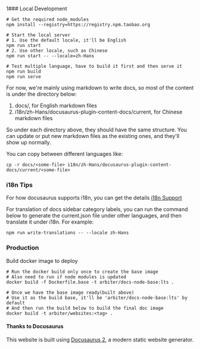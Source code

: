 1### Local Development

```
# Get the required node_modules
npm install --registry=https://registry.npm.taobao.org

# Start the local server
# 1. Use the default locale, it'll be English
npm run start
# 2. Use other locale, such as Chinese
npm run start -- --locale=zh-Hans

# Test multiple language, have to build it first and then serve it
npm run build
npm run serve
```

For now, we're mainly using markdown to write docs, so most of the content is under the directory below:
1. docs/, for English markdown files
2. i18n/zh-Hans/docusaurus-plugin-content-docs/current, for Chinese markdown files

So under each directory above, they should have the same structure. You can update or put new markdown files as the existing ones, and they'll show up normally.

You can copy between different languages like:
```
cp -r docs/<some-file> i18n/zh-Hans/docusaurus-plugin-content-docs/current/<some-file>
```

### i18n Tips
For how docusaurus supports i18n, you can get the details [i18n Support](https://docusaurus.io/docs/i18n/introduction)

For translation of docs sidebar category labels, you can run the command below to generate the current.json file under other languages, and then translate it under i18n. For example:
```
npm run write-translations -- --locale zh-Hans
```

### Production

Build docker image to deploy
```
# Run the docker build only once to create the base image
# Also need to run if node modules is updated
docker build -f Dockerfile.base -t arbiter/docs-node-base:lts .

# Once we have the base image ready(built above)
# Use it as the build base, it'll be 'arbiter/docs-node-base:lts' by default
# And then run the build below to build the final doc image
docker build -t arbiter/websites:<tag> .
```

#### Thanks to Docusaurus
This website is built using [Docusaurus 2](https://docusaurus.io/), a modern static website generator.
